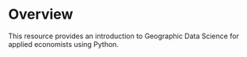# Overview

This resource provides an introduction to Geographic Data Science for applied economists using Python. 
